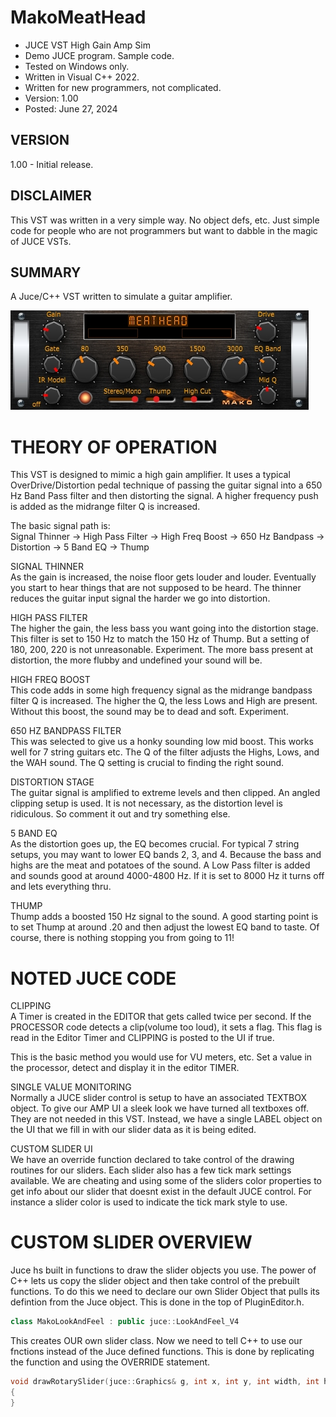 # MakoMeatHead
* JUCE VST High Gain Amp Sim
* Demo JUCE program. Sample code.
* Tested on Windows only.
* Written in Visual C++ 2022.
* Written for new programmers, not complicated.
* Version: 1.00
* Posted: June 27, 2024

VERSION
------------------------------------------------------------------
1.00 - Initial release.

DISCLAIMER
------------------------------------------------------------------  
This VST was written in a very simple way. No object defs, etc. 
Just simple code for people who are not programmers but want to 
dabble in the magic of JUCE VSTs.

SUMMARY
------------------------------------------------------------------
A Juce/C++ VST written to simulate a guitar amplifier. 

![Demo Image](docs/assets/meatheaddemo.jpg)

# THEORY OF OPERATION<br />
This VST is designed to mimic a high gain amplifier. It uses
a typical OverDrive/Distortion pedal technique of passing the
guitar signal into a 650 Hz Band Pass filter and then distorting
the signal. A higher frequency push is added as the midrange filter Q is increased.<br />

The basic signal path is:  
Signal Thinner -> High Pass Filter -> High Freq Boost -> 650 Hz Bandpass -> Distortion -> 5 Band EQ -> Thump  

SIGNAL THINNER  
As the gain is increased, the noise floor gets louder and louder. Eventually you start to hear things that are not
supposed to be heard. The thinner reduces the guitar input signal the harder we go into distortion.

HIGH PASS FILTER  
The higher the gain, the less bass you want going into the distortion stage. This filter is set to 150 Hz to match 
the 150 Hz of Thump. But a setting of 180, 200, 220 is not unreasonable. Experiment. The more bass present at distortion, the
more flubby and undefined your sound will be.

HIGH FREQ BOOST  
This code adds in some high frequency signal as the midrange bandpass filter Q is increased. The higher the Q, the less Lows and High 
are present. Without this boost, the sound may be to dead and soft. Experiment.

650 HZ BANDPASS FILTER  
This was selected to give us a honky sounding low mid boost. This works well for 7 string guitars etc. The Q of the filter adjusts the Highs,
Lows, and the WAH sound. The Q setting is crucial to finding the right sound.

DISTORTION STAGE  
The guitar signal is amplified to extreme levels and then clipped. An angled clipping setup is used. It is not necessary, as the
distortion level is ridiculous. So comment it out and try something else.

5 BAND EQ  
As the distortion goes up, the EQ becomes crucial. For typical 7 string setups, you may want to lower EQ bands 2, 3, and 4. Because the
bass and highs are the meat and potatoes of the sound. A Low Pass filter is added and sounds good at around 4000-4800 Hz. If it is set to 8000 Hz
it turns off and lets everything thru.

THUMP  
Thump adds a boosted 150 Hz signal to the sound. A good starting point is to set Thump at around .20 and then adjust the lowest EQ band to taste. Of course,
there is nothing stopping you from going to 11!

# NOTED JUCE CODE 
CLIPPING  
A Timer is created in the EDITOR that gets called twice per second. If the PROCESSOR code detects a clip(volume too loud), it sets a flag. This flag is read
in the Editor Timer and CLIPPING is posted to the UI if true.

This is the basic method you would use for VU meters, etc. Set a value in the processor, detect and display it in the editor TIMER.

SINGLE VALUE MONITORING  
Normally a JUCE slider control is setup to have an associated TEXTBOX object. To give our AMP UI a sleek look we have turned all textboxes off. They are not needed in this VST.
Instead, we have a single LABEL object on the UI that we fill in with our slider data as it is being edited. 

CUSTOM SLIDER UI  
We have an override function declared to take control of the drawing routines for our sliders. Each slider also has a few tick mark settings available. We are cheating and using
some of the sliders color properties to get info about our slider that doesnt exist in the default JUCE control. For instance a slider color is used to indicate the tick mark style to use.

# CUSTOM SLIDER OVERVIEW  
Juce hs built in functions to draw the slider objects you use. The power of C++ lets us copy the slider object and then take control of the prebuilt functions. 
To do this we need to declare our own Slider Object that pulls its defintion from the Juce object. This is done in the top of PluginEditor.h.
```C++
class MakoLookAndFeel : public juce::LookAndFeel_V4
```  
This creates OUR own slider class. Now we need to tell C++ to use our fnctions instead of the Juce defined functions. This is done by replicating the function and using the OVERRIDE statement.
```C++
void drawRotarySlider(juce::Graphics& g, int x, int y, int width, int height, float sliderPos, const float rotaryStartAngle, const float rotaryEndAngle, juce::Slider& sld) override
{
}
```




